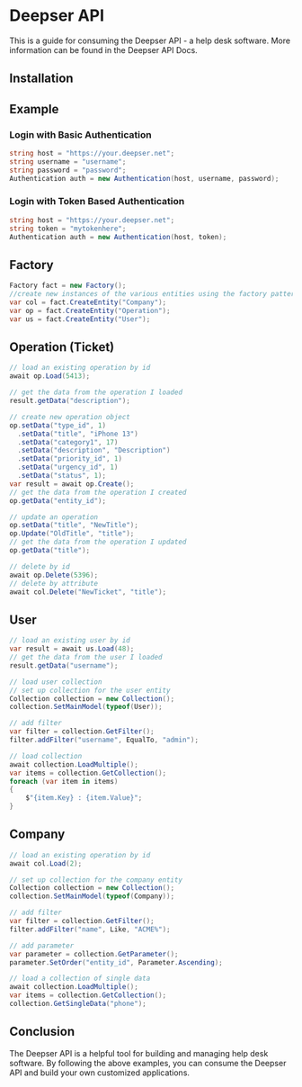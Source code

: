 # Deepser API

This is a guide for consuming the Deepser API - a help desk software. More information can be found in the Deepser API Docs.

## Installation

## Example

### Login with Basic Authentication
```c#
string host = "https://your.deepser.net";
string username = "username";
string password = "password";
Authentication auth = new Authentication(host, username, password);
```

### Login with Token Based Authentication

```c#
string host = "https://your.deepser.net";
string token = "mytokenhere";
Authentication auth = new Authentication(host, token);
```

## Factory
```c#
Factory fact = new Factory();
//create new instances of the various entities using the factory pattern
var col = fact.CreateEntity("Company");
var op = fact.CreateEntity("Operation");
var us = fact.CreateEntity("User");
```

## Operation (Ticket)
```c#
// load an existing operation by id
await op.Load(5413);

// get the data from the operation I loaded
result.getData("description");

// create new operation object
op.setData("type_id", 1)
  .setData("title", "iPhone 13")
  .setData("category1", 17)
  .setData("description", "Description")
  .setData("priority_id", 1)
  .setData("urgency_id", 1)
  .setData("status", 1);
var result = await op.Create();
// get the data from the operation I created
op.getData("entity_id");

// update an operation
op.setData("title", "NewTitle");
op.Update("OldTitle", "title");
// get the data from the operation I updated
op.getData("title");

// delete by id 
await op.Delete(5396);
// delete by attribute
await col.Delete("NewTicket", "title");
```

## User
```c#
// load an existing user by id
var result = await us.Load(48);
// get the data from the user I loaded
result.getData("username"); 

// load user collection
// set up collection for the user entity
Collection collection = new Collection();
collection.SetMainModel(typeof(User));

// add filter
var filter = collection.GetFilter();
filter.addFilter("username", EqualTo, "admin");

// load collection
await collection.LoadMultiple();
var items = collection.GetCollection();
foreach (var item in items)
{
    $"{item.Key} : {item.Value}";
}
```

## Company
```c#
// load an existing operation by id
await col.Load(2);

// set up collection for the company entity
Collection collection = new Collection();
collection.SetMainModel(typeof(Company));

// add filter
var filter = collection.GetFilter();
filter.addFilter("name", Like, "ACME%");

// add parameter
var parameter = collection.GetParameter();
parameter.SetOrder("entity_id", Parameter.Ascending);

// load a collection of single data
await collection.LoadMultiple();
var items = collection.GetCollection();
collection.GetSingleData("phone");
```

## Conclusion

The Deepser API is a helpful tool for building and managing help desk software. By following the above examples, you can consume the Deepser API and build your own customized applications.
